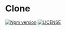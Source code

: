# Clone

[![Npm version](https://badge.fury.io/js/@sirian%2Fclone.svg)](https://www.npmjs.com/package/@sirian/clone)
[![LICENSE](https://img.shields.io/badge/License-MIT-yellow.svg)](https://opensource.org/licenses/MIT)
